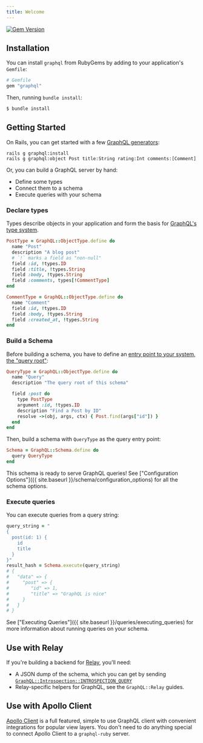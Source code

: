 ```yaml
---
title: Welcome
---
```


[![Gem Version](https://badge.fury.io/rb/graphql.svg)](https://rubygems.org/gems/graphql)

## Installation

You can install `graphql` from RubyGems by adding to your application's `Gemfile`:

```ruby
# Gemfile
gem "graphql"
```

Then, running `bundle install`:

```sh
$ bundle install
```

## Getting Started

On Rails, you can get started with a few [GraphQL generators](https://rmosolgo.github.io/graphql-ruby/schema/generators#graphqlinstall):

```
rails g graphql:install
rails g graphql:object Post title:String rating:Int comments:[Comment]
```

Or, you can build a GraphQL server by hand:

- Define some types
- Connect them to a schema
- Execute queries with your schema

### Declare types

Types describe objects in your application and form the basis for [GraphQL's type system](http://graphql.org/learn/schema/#type-system).

```ruby
PostType = GraphQL::ObjectType.define do
  name "Post"
  description "A blog post"
  # `!` marks a field as "non-null"
  field :id, !types.ID
  field :title, !types.String
  field :body, !types.String
  field :comments, types[!CommentType]
end

CommentType = GraphQL::ObjectType.define do
  name "Comment"
  field :id, !types.ID
  field :body, !types.String
  field :created_at, !types.String
end
```

### Build a Schema

Before building a schema, you have to define an [entry point to your system, the "query root"](http://graphql.org/learn/schema/#the-query-and-mutation-types):

```ruby
QueryType = GraphQL::ObjectType.define do
  name "Query"
  description "The query root of this schema"

  field :post do
    type PostType
    argument :id, !types.ID
    description "Find a Post by ID"
    resolve ->(obj, args, ctx) { Post.find(args["id"]) }
  end
end
```

Then, build a schema with `QueryType` as the query entry point:

```ruby
Schema = GraphQL::Schema.define do
  query QueryType
end
```

This schema is ready to serve GraphQL queries! See ["Configuration Options"]({{ site.baseurl }}/schema/configuration_options) for all the schema options.

### Execute queries

You can execute queries from a query string:

```ruby
query_string = "
{
  post(id: 1) {
    id
    title
  }
}"
result_hash = Schema.execute(query_string)
# {
#   "data" => {
#     "post" => {
#        "id" => 1,
#        "title" => "GraphQL is nice"
#     }
#   }
# }
```

See ["Executing Queries"]({{ site.baseurl }}/queries/executing_queries) for more information about running queries on your schema.

## Use with Relay

If you're building a backend for [Relay](http://facebook.github.io/relay/), you'll need:

- A JSON dump of the schema, which you can get by sending [`GraphQL::Introspection::INTROSPECTION_QUERY`](https://github.com/rmosolgo/graphql-ruby/blob/master/lib/graphql/introspection/introspection_query.rb)
- Relay-specific helpers for GraphQL, see the `GraphQL::Relay` guides.

## Use with Apollo Client

[Apollo Client](http://dev.apollodata.com/) is a full featured, simple to use GraphQL client with convenient integrations for popular view layers. You don't need to do anything special to connect Apollo Client to a `graphql-ruby` server.
